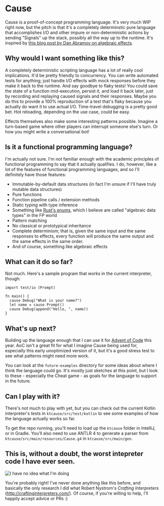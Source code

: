 # Cause

Cause is a proof-of-concept programming language. It's very much WIP right now, but the pitch is that it's a completely determinstic pure language that accomplishes I/O and other impure or non-deterministic actions by sending "Signals" up the stack, possibly all the way up to the runtime. It's inspired by [this blog post by Dan Abramov on algebraic effects](https://overreacted.io/algebraic-effects-for-the-rest-of-us/).

## Why would I want something like this?

A completely deterministic scripting language has a lot of really cool implications. It'd be pretty friendly to concurrency. You can write automated tests for anything; just handle I/O effects with mock responses before they make it back to the runtime. And say goodbye to flaky tests! You could save the state of a function mid-execution, persist it, and load it back later, just by recording and replaying caused signals and their responses. Maybe you do this to provide a 100% reproduction of a test that's flaky because you actually do want it to use actual I/O. Time-travel debugging is a pretty good bet. Hot reloading, depending on the use case, could be easy.

Effects themselves also make some interesting patterns possible. Imagine a turn-based game where other players can interrupt someone else's turn. Or how you might write a conversational bot!

## Is it a functional programming language?

I'm actually not sure. I'm not familiar enough with the academic principles of functional programming to say that it actually qualifies. I do, however, like a lot of the features of functional programming languages, and so I'll definitely have those features:

* Immutable-by-default data structures (in fact I'm unsure if I'll have truly mutable data structures)
* Pure functions
* Function pipeline calls / extension methods
* Static typing with type inference
* Something like [Rust's enums](https://doc.rust-lang.org/book/ch06-01-defining-an-enum.html), which I believe are called "algebraic data types" in the FP world
* Pattern matching
* No classical or prototypical inheritance
* Complete determinism; that is, given the same input and the same responses to effects, every function will produce the same output and the same effects in the same order.
* And of course, something like algebraic effects

## What can it do so far?

Not much. Here's a sample program that works in the current interpreter, though:

```
import test/io (Prompt)

fn main() {
  cause Debug("What is your name?")
  let name = cause Prompt()
  cause Debug(append("Hello, ", name))
}
```

## What's up next?

Building up the language enough that I can use it for [Advent of Code](https://adventofcode.com/) this year. AoC isn't a great fit for what I imagine Cause being used for, especially this early unoptimized version of it, but it's a good stress test to see what patterns might need more work.

You can look at the `future-examples` directory for some ideas about where I think the language could go. It's mostly just sketches at this point, but I look to these - especially the Cheat game - as goals for the language to support in the future.

## Can I play with it?

There's not much to play with yet, but you can check out the current Kotlin interpreter's tests in `ktcause/src/test/kotlin` to see some examples of how the language actually works so far.

To get the repo running, you'll need to load up the `ktcause` folder in IntelliJ, or in Gradle. You'll also need to use ANTLR 4 to generate a parser from `ktcause/src/main/resources/Cause.g4` in `ktcause/src/main/gen`.

## This is, without a doubt, the worst intepreter code I have ever seen.

![I have no idea what I'm doing](https://media.giphy.com/media/xDQ3Oql1BN54c/giphy.gif)

You're probably right! I've never done anything like this before, and basically the only research I did what Robert Nystrom's _Crafting Interpreters_ (http://craftinginterpreters.com/). Of course, if you're willing to help, I'll happily accept advice or PRs :)